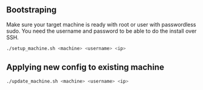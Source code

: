 ## Bootstraping
Make sure your target machine is ready with root or user with passwordless sudo. You need the username and password to be able to do the install over SSH.

```bash
./setup_machine.sh <machine> <username> <ip>
```

## Applying new config to existing machine

```bash
./update_machine.sh <machine> <username> <ip>
```